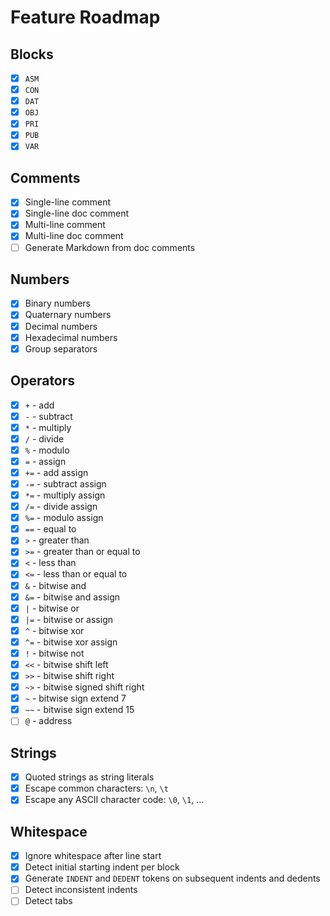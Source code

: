 # Feature Roadmap

## Blocks

- [x] `ASM`
- [x] `CON`
- [x] `DAT`
- [x] `OBJ`
- [x] `PRI`
- [x] `PUB`
- [x] `VAR`

## Comments

- [x] Single-line comment
- [x] Single-line doc comment
- [x] Multi-line comment
- [x] Multi-line doc comment
- [ ] Generate Markdown from doc comments

## Numbers

- [x] Binary numbers
- [x] Quaternary numbers
- [x] Decimal numbers
- [x] Hexadecimal numbers
- [x] Group separators

## Operators

- [x] `+` - add
- [x] `-` - subtract
- [x] `*` - multiply
- [x] `/` - divide
- [x] `%` - modulo
- [x] `=` - assign
- [x] `+=` - add assign
- [x] `-=` - subtract assign
- [x] `*=` - multiply assign
- [x] `/=` - divide assign
- [x] `%=` - modulo assign
- [x] `==` - equal to
- [x] `>` - greater than
- [x] `>=` - greater than or equal to
- [x] `<` - less than
- [x] `<=` - less than or equal to
- [x] `&` - bitwise and
- [x] `&=` - bitwise and assign
- [x] `|` - bitwise or
- [x] `|=` - bitwise or assign
- [x] `^` - bitwise xor
- [x] `^=` - bitwise xor assign
- [x] `!` - bitwise not
- [x] `<<` - bitwise shift left
- [x] `>>` - bitwise shift right
- [x] `~>` - bitwise signed shift right
- [x] `~` - bitwise sign extend 7
- [x] `~~` - bitwise sign extend 15
- [ ] `@` - address

## Strings

- [x] Quoted strings as string literals
- [x] Escape common characters: `\n`, `\t`
- [x] Escape any ASCII character code: `\0`, `\1`, ...

## Whitespace

- [x] Ignore whitespace after line start
- [x] Detect initial starting indent per block
- [x] Generate `INDENT` and `DEDENT` tokens on subsequent indents and dedents
- [ ] Detect inconsistent indents
- [ ] Detect tabs
